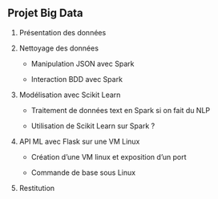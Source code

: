 ## Projet Big Data

1. Présentation des données 


2. Nettoyage des données 


    * Manipulation JSON avec Spark


    * Interaction BDD avec Spark


3. Modélisation avec Scikit Learn 


    * Traitement de données text en Spark si on fait du NLP


    * Utilisation de Scikit Learn sur Spark ?


4. API ML avec Flask sur une VM Linux 


    * Création d’une VM linux et exposition d’un port


    * Commande de base sous Linux


5. Restitution 
